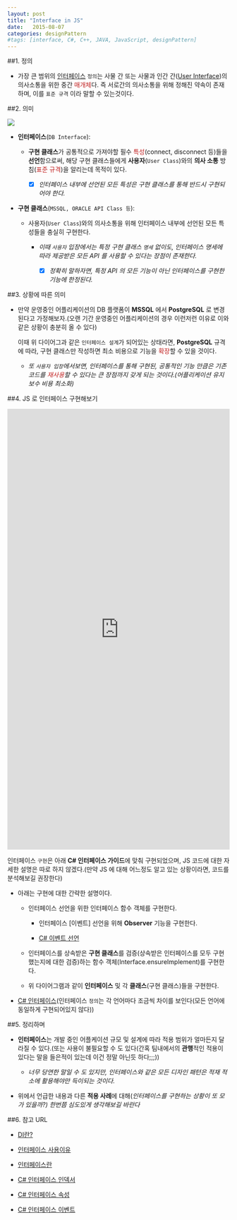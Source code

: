 ```yaml
---
layout: post
title: "Interface in JS"
date:   2015-08-07
categories: designPattern
#tags: [interface, C#, C++, JAVA, JavaScript, designPattern]
---
```


##1. 정의

- 가장 큰 범위의 [인터페이스](https://ko.wikipedia.org/wiki/%EC%9D%B8%ED%84%B0%ED%8E%98%EC%9D%B4%EC%8A%A4) `정의`는 사물 간 또는 사물과 인간 간([User Interface](https://ko.wikipedia.org/wiki/%EC%82%AC%EC%9A%A9%EC%9E%90_%EC%9D%B8%ED%84%B0%ED%8E%98%EC%9D%B4%EC%8A%A4))의 의사소통을 위한 중간 <span style="color:#c11f1f">매개체</span>다. 즉 서로간의 의사소통을 위해 정해진 약속이 존재하며, 이를 `표준 규격` 이라 말할 수 있는것이다.

##2. 의미

![](/blog/assets/images/posts/interface_diagram.png)

- **인터페이스**(`DB Interface`):

	- **구현 클래스**가 공통적으로 가져야할 필수 <span style="color:#c11f1f">특성</span>(connect, disconnect 등)들을 **선언**함으로써, 해당 구현 클래스들에게 **사용자**(`User Class`)와의 **의사 소통** 방침(<span style="color:#c11f1f">표준 규격</span>)을 알리는데 목적이 있다.

		- [x] *인터페이스 내부에 선언된 모든 특성은 구현 클래스를 통해 반드시 구현되어야 한다.*

- **구현 클래스**(`MSSQL, ORACLE API Class 등`):

	- 사용자(`User Class`)와의 의사소통을 위해 인터페이스 내부에 선언된 모든 특성들을 충실히 구현한다.

		- *이때 `사용자` 입장에서는 특정 구현 클래스 `명세` 없이도, 인터페이스 명세에 따라 제공받은 모든 API 를 사용할 수 있다는 장점이 존재한다.*

			- [x] *정확히 말하자면, 특정 API 의 모든 기능이 아닌 인터페이스를 구현한 기능에 한정된다.*

##3. 상황에 따른 의미

- 만약 운영중인 어플리케이션의 DB 플랫폼이 **MSSQL** 에서 **PostgreSQL** 로 변경된다고 가정해보자.(오랜 기간 운영중인 어플리케이션의 경우 이런저런 이유로 이와 같은 상황이 충분히 올 수 있다)

	이때 위 다이어그과 같은 `인터페이스 설계`가 되어있는 상태라면, **PostgreSQL** 규격에 따라, 구현 클래스만 작성하면 최소 비용으로 기능을 <span style="color:#c11f1f">확장</span>할 수 있을 것이다.

	- *또 `사용자 입장`에서보면, 인터페이스를 통해 구현된, 공통적인 기능 만큼은 기존 코드를 <span style="color:#c11f1f">재사용</span>할 수 있다는 큰 장점까지 갖게 되는 것이다.(어플리케이션 유지보수 비용 최소화)*

##4. JS 로 인터페이스 구현해보기

<iframe width="100%" height="1000" src="http://jsfiddle.net/mohwa/jzu5r06e/3/embedded/js" allowfullscreen="allowfullscreen" frameborder="0"></iframe>


인터페이스 `구현`은 아래 **C# 인터페이스 가이드**에 맞춰 구현되었으며, JS 코드에 대한 자세한 설명은 따로 하지 않겠다.(만약 JS 에 대해 어느정도 알고 있는 상황이라면, 코드를 분석해보길 권장한다)

- 아래는 구현에 대한 간략한 설명이다.

	- 인터페이스 선언을 위한 인터페이스 함수 객체를 구현한다.

		- 인터페이스 [이벤트] 선언을 위해 **Observer** 기능을 구현한다.

		- [C# 이벤트 선언](https://msdn.microsoft.com/ko-kr/library/awbftdfh.aspx)

	- 인터페이스를 상속받은 **구현 클래스**를 검증(상속받은 인터페이스를 모두 구현했는지에 대한 검증)하는 함수 객체(Interface.ensureImplement)를 구현한다.

	- 위 다이어그램과 같이 **인터페이스** 및 각 **클래스**(구현 클래스)들을 구현한다.

- [C# 인터페이스](https://msdn.microsoft.com/ko-kr/library/ms173156.aspx)(인터페이스 `정의`는 각 언어마다 조금씩 차이를 보인다(모든 언어에 동일하게 구현되어있지 않다))


##5. 정리하며

- **인터페이스**는 개발 중인 어플케이션 규모 및 설계에 따라 적용 범위가 얼마든지 달라질 수 있다.(또는 사용이 불필요할 수 도 있다(간혹 팀내에서의 **관행**적인 적용이 있다는 말을 들은적이 있는데 이건 정말 아닌듯 하다;;;))

	- *너무 당연한 말일 수 도 있지만, 인터페이스와 같은 모든 디자인 패턴은 적재 적소에 활용해야만 득이되는 것이다.*

- 위에서 언급한 내용과 다른 **적용 사례**에 대해(*인터페이스를 구현하는 상황이 또 모가 있을까?) 한번쯤 심도있게 생각해보길 바란다*


##6. 참고 URL

- [DI란?](http://woonohyo.tistory.com/22)

- [인터페이스 사용이유](http://okky.kr/article/161248)

- [인터페이스란](http://masamune.tistory.com/16)

- [C# 인터페이스 인덱서](https://msdn.microsoft.com/ko-kr/library/tkyhsw31.aspx)

- [C# 인터페이스 속성](https://msdn.microsoft.com/ko-kr/library/64syzecx.aspx)

- [C# 인터페이스 이벤트](https://msdn.microsoft.com/ko-kr/library/ak9w5846.aspx)














